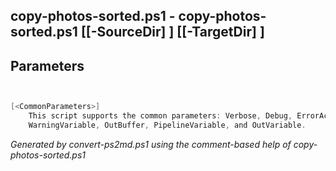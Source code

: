 ## copy-photos-sorted.ps1 - copy-photos-sorted.ps1 [[-SourceDir] <string>] [[-TargetDir] <string>]


## Parameters
```powershell


[<CommonParameters>]
    This script supports the common parameters: Verbose, Debug, ErrorAction, ErrorVariable, WarningAction, 
    WarningVariable, OutBuffer, PipelineVariable, and OutVariable.
```

*Generated by convert-ps2md.ps1 using the comment-based help of copy-photos-sorted.ps1*
